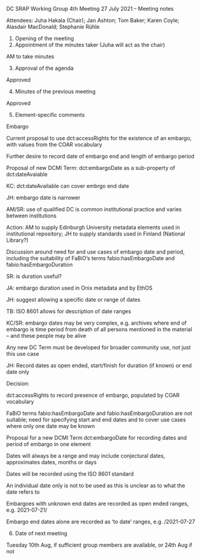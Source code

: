 ﻿DC SRAP Working Group 4th Meeting 27 July 2021 – Meeting notes

Attendees: Juha Hakala (Chair); Jan Ashton; Tom Baker; Karen Coyle; Alasdair MacDonald; Stephanie Rühle

1. Opening of the meeting 
2. Appointment of the minutes taker (Juha will act as the chair)

AM to take minutes

3. Approval of the agenda 

Approved

4. Minutes of the previous meeting 

Approved

5. Element-specific comments 

Embargo

Current proposal to use dct:accessRights for the existence of an embargo, with values from the COAR vocabulary

Further desire to record date of embargo end and length of embargo period 

Proposal of new DCMI Term: dct:embargoDate as a sub-property of dct:dateAvaiable

KC: dct:dateAvailable can cover embrgo end date

JH: embargo date is narrower

AM/SR: use of qualified DC is common institutional practice and varies between institutions

Action: AM to supply Edinburgh University metadata elements used in institutional repository; JH to supply standards used in Finland (National Library?)

Discussion around need for and use cases of embargo date and period, including the suitability of FaBiO’s terms fabio:hasEmbargoDate and fabio:hasEmbargoDuration

SR: is duration useful?

JA: embargo duration used in Onix metadata and by EthOS

JH: suggest allowing a specific date or range of dates

TB: ISO 8601 allows for description of date ranges

KC/SR: embargo dates may be very complex, e.g. archives where end of embargo is time period from death of all persons mentioned in the material – and these people may be alive

Any new DC Term must be developed for broader community use, not just this use case

JH: Record dates as open ended, start/finish for duration (if known) or end date only

Decision: 

dct:accessRights to record presence of embargo, populated by COAR vocabulary

FaBiO terms fabio:hasEmbargoDate and fabio:hasEmbargoDuration are not suitable; need for specifying start and end dates and to cover use cases where only one date may be known

Proposal for a new DCMI Term dct:embargoDate for recording dates and period of embargo in one element

Dates will always be a range and may include conjectural dates, approximates dates, months or days

Dates will be recorded using the ISO 8601 standard

An individual date only is not to be used as this is unclear as to what the date refers to

Embargoes with unknown end dates are recorded as open ended ranges, e.g. 2021-07-21/

Embargo end dates alone are recorded as ‘to date’ ranges, e.g. /2021-07-27

6. Date of next meeting

Tuesday 10th Aug, if sufficient group members are available, or 24th Aug if not
